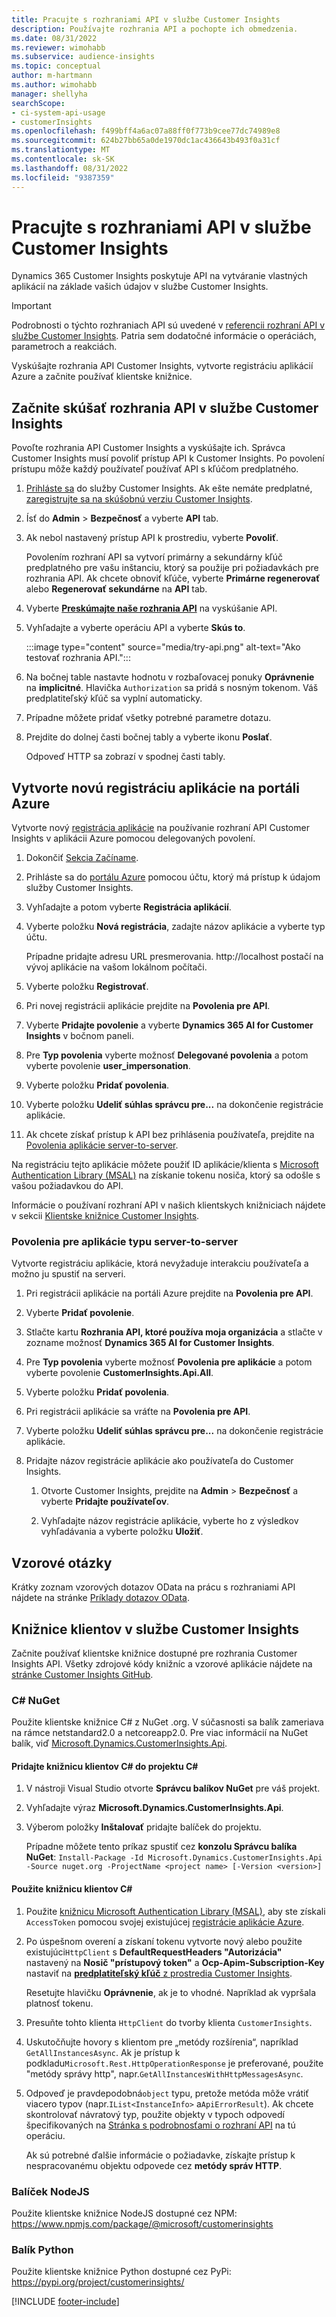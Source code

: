 ```yaml
---
title: Pracujte s rozhraniami API v službe Customer Insights
description: Používajte rozhrania API a pochopte ich obmedzenia.
ms.date: 08/31/2022
ms.reviewer: wimohabb
ms.subservice: audience-insights
ms.topic: conceptual
author: m-hartmann
ms.author: wimohabb
manager: shellyha
searchScope:
- ci-system-api-usage
- customerInsights
ms.openlocfilehash: f499bff4a6ac07a88ff0f773b9cee77dc74989e8
ms.sourcegitcommit: 624b27bb65a0de1970dc1ac436643b493f0a31cf
ms.translationtype: MT
ms.contentlocale: sk-SK
ms.lasthandoff: 08/31/2022
ms.locfileid: "9387359"
---
```

# <a name="work-with-customer-insights-apis"></a>Pracujte s rozhraniami API v službe Customer Insights

Dynamics 365 Customer Insights poskytuje API na vytváranie vlastných aplikácií na základe vašich údajov v službe Customer Insights.

> [!IMPORTANT]
> Podrobnosti o týchto rozhraniach API sú uvedené v [referencii rozhraní API v službe Customer Insights](https://developer.ci.ai.dynamics.com/api-details#api=CustomerInsights). Patria sem dodatočné informácie o operáciách, parametroch a reakciách.

Vyskúšajte rozhrania API Customer Insights, vytvorte registráciu aplikácií Azure a začnite používať klientske knižnice.

## <a name="get-started-trying-the-customer-insights-apis"></a>Začnite skúšať rozhrania API v službe Customer Insights

Povoľte rozhrania API Customer Insights a vyskúšajte ich. Správca Customer Insights musí povoliť prístup API k Customer Insights. Po povolení prístupu môže každý používateľ používať API s kľúčom predplatného.

1. [Prihláste sa](https://home.ci.ai.dynamics.com) do služby Customer Insights. Ak ešte nemáte predplatné, [zaregistrujte sa na skúšobnú verziu Customer Insights](https://aka.ms/tryci).

1. Ísť do **Admin** > **Bezpečnosť** a vyberte **API** tab.

1. Ak nebol nastavený prístup API k prostrediu, vyberte **Povoliť**.

   Povolením rozhraní API sa vytvorí primárny a sekundárny kľúč predplatného pre vašu inštanciu, ktorý sa použije pri požiadavkách pre rozhrania API. Ak chcete obnoviť kľúče, vyberte **Primárne regenerovať** alebo **Regenerovať sekundárne** na **API** tab.

1. Vyberte [**Preskúmajte naše rozhrania API**](https://developer.ci.ai.dynamics.com/api-details#api=CustomerInsights&operation=Get-all-instances) na vyskúšanie API.

1. Vyhľadajte a vyberte operáciu API a vyberte **Skús to**.

   :::image type="content" source="media/try-api.png" alt-text="Ako testovať rozhrania API.":::

1. Na bočnej table nastavte hodnotu v rozbaľovacej ponuky **Oprávnenie** na **implicitné**. Hlavička `Authorization` sa pridá s nosným tokenom. Váš predplatiteľský kľúč sa vyplní automaticky.
  
1. Prípadne môžete pridať všetky potrebné parametre dotazu.

1. Prejdite do dolnej časti bočnej tably a vyberte ikonu **Poslať**.

   Odpoveď HTTP sa zobrazí v spodnej časti tably.

## <a name="create-a-new-app-registration-in-the-azure-portal"></a>Vytvorte novú registráciu aplikácie na portáli Azure

Vytvorte nový [registrácia aplikácie](/graph/auth-register-app-v2) na používanie rozhraní API Customer Insights v aplikácii Azure pomocou delegovaných povolení.

1. Dokončiť [Sekcia Začíname](#get-started-trying-the-customer-insights-apis).

1. Prihláste sa do [portálu Azure](https://portal.azure.com) pomocou účtu, ktorý má prístup k údajom služby Customer Insights.

1. Vyhľadajte a potom vyberte **Registrácia aplikácií**.

1. Vyberte položku **Nová registrácia**, zadajte názov aplikácie a vyberte typ účtu.

   Prípadne pridajte adresu URL presmerovania. http://localhost postačí na vývoj aplikácie na vašom lokálnom počítači.

1. Vyberte položku **Registrovať**.

1. Pri novej registrácii aplikácie prejdite na **Povolenia pre API**.

1. Vyberte **Pridajte povolenie** a vyberte **Dynamics 365 AI for Customer Insights** v bočnom paneli.

1. Pre **Typ povolenia** vyberte možnosť **Delegované povolenia** a potom vyberte povolenie **user_impersonation**.

1. Vyberte položku **Pridať povolenia**.

1. Vyberte položku **Udeliť súhlas správcu pre...** na dokončenie registrácie aplikácie.

1. Ak chcete získať prístup k API bez prihlásenia používateľa, prejdite na [Povolenia aplikácie server-to-server](#server-to-server-application-permissions).

Na registráciu tejto aplikácie môžete použiť ID aplikácie/klienta s [Microsoft Authentication Library (MSAL)](/azure/active-directory/develop/msal-overview) na získanie tokenu nosiča, ktorý sa odošle s vašou požiadavkou do API.

<!-- :::image type="content" source="media/grant-admin-consent.gif" alt-text="How to grant admin consent."::: -->

Informácie o používaní rozhraní API v našich klientskych knižniciach nájdete v sekcii [Klientske knižnice Customer Insights](#customer-insights-client-libraries).

### <a name="server-to-server-application-permissions"></a>Povolenia pre aplikácie typu server-to-server

Vytvorte registráciu aplikácie, ktorá nevyžaduje interakciu používateľa a možno ju spustiť na serveri.

1. Pri registrácii aplikácie na portáli Azure prejdite na **Povolenia pre API**.

1. Vyberte **Pridať povolenie**.

1. Stlačte kartu **Rozhrania API, ktoré používa moja organizácia** a stlačte v zozname možnosť **Dynamics 365 AI for Customer Insights**.

1. Pre **Typ povolenia** vyberte možnosť **Povolenia pre aplikácie** a potom vyberte povolenie **CustomerInsights.Api.All**.

1. Vyberte položku **Pridať povolenia**.

1. Pri registrácii aplikácie sa vráťte na **Povolenia pre API**.

1. Vyberte položku **Udeliť súhlas správcu pre...** na dokončenie registrácie aplikácie.

   <!--  :::image type="content" source="media/grant-admin-consent.gif" alt-text="How to grant admin consent."::: -->

1. Pridajte názov registrácie aplikácie ako používateľa do Customer Insights.

   1. Otvorte Customer Insights, prejdite na **Admin** > **Bezpečnosť** a vyberte **Pridajte používateľov**.

   1. Vyhľadajte názov registrácie aplikácie, vyberte ho z výsledkov vyhľadávania a vyberte položku **Uložiť**.

## <a name="sample-queries"></a>Vzorové otázky

Krátky zoznam vzorových dotazov OData na prácu s rozhraniami API nájdete na stránke [Príklady dotazov OData](odata-examples.md).

## <a name="customer-insights-client-libraries"></a>Knižnice klientov v službe Customer Insights

Začnite používať klientske knižnice dostupné pre rozhrania Customer Insights API. Všetky zdrojové kódy knižníc a vzorové aplikácie nájdete na [stránke Customer Insights GitHub](https://github.com/microsoft/Dynamics365-CustomerInsights-Client-Libraries).

### <a name="c-nuget"></a>C# NuGet

Použite klientske knižnice C# z NuGet .org. V súčasnosti sa balík zameriava na rámce netstandard2.0 a netcoreapp2.0. Pre viac informácií na NuGet balík, viď [Microsoft.Dynamics.CustomerInsights.Api](https://www.nuget.org/packages/Microsoft.Dynamics.CustomerInsights.Api/).

#### <a name="add-the-c-client-library-to-a-c-project"></a>Pridajte knižnicu klientov C# do projektu C#

1. V nástroji Visual Studio otvorte **Správcu balíkov NuGet** pre váš projekt.

1. Vyhľadajte výraz **Microsoft.Dynamics.CustomerInsights.Api**.

1. Výberom položky **Inštalovať** pridajte balíček do projektu.

   Prípadne môžete tento príkaz spustiť cez **konzolu Správcu balíka NuGet**: `Install-Package -Id Microsoft.Dynamics.CustomerInsights.Api -Source nuget.org -ProjectName <project name> [-Version <version>]`

   <!--  :::image type="content" source="media/visual-studio-nuget-package.gif" alt-text="Add NuGet package to Visual Studio project."::: -->

#### <a name="use-the-c-client-library"></a>Použite knižnicu klientov C#

1. Použite [knižnicu Microsoft Authentication Library (MSAL)](/azure/active-directory/develop/msal-overview), aby ste získali `AccessToken` pomocou svojej existujúcej [registrácie aplikácie Azure](#create-a-new-app-registration-in-the-azure-portal).

1. Po úspešnom overení a získaní tokenu vytvorte nový alebo použite existujúci`HttpClient` s **DefaultRequestHeaders "Autorizácia"** nastavený na **Nosič "prístupový token"** a **Ocp-Apim-Subscription-Key** nastaviť na [**predplatiteľský kľúč** z prostredia Customer Insights](#get-started-trying-the-customer-insights-apis).   

   Resetujte hlavičku **Oprávnenie**, ak je to vhodné. Napríklad ak vypršala platnosť tokenu.

1. Presuňte tohto klienta `HttpClient` do tvorby klienta `CustomerInsights`.

   <!--   :::image type="content" source="media/httpclient-sample.png" alt-text="Sample of httpclient."::: -->

1. Uskutočňujte hovory s klientom pre „metódy rozšírenia“, napríklad `GetAllInstancesAsync`. Ak je prístup k podkladu`Microsoft.Rest.HttpOperationResponse` je preferované, použite "metódy správy http", napr.`GetAllInstancesWithHttpMessagesAsync`.

1. Odpoveď je pravdepodobná`object` typu, pretože metóda môže vrátiť viacero typov (napr.`IList<InstanceInfo>` a`ApiErrorResult`). Ak chcete skontrolovať návratový typ, použite objekty v typoch odpovedí špecifikovaných na [Stránka s podrobnosťami o rozhraní API](https://developer.ci.ai.dynamics.com/api-details#api=CustomerInsights) na tú operáciu.

   Ak sú potrebné ďalšie informácie o požiadavke, získajte prístup k nespracovanému objektu odpovede cez **metódy správ HTTP**.

### <a name="nodejs-package"></a>Balíček NodeJS

Použite klientske knižnice NodeJS dostupné cez NPM: https://www.npmjs.com/package/@microsoft/customerinsights

### <a name="python-package"></a>Balík Python

Použite klientske knižnice Python dostupné cez PyPi: https://pypi.org/project/customerinsights/

[!INCLUDE [footer-include](includes/footer-banner.md)]
